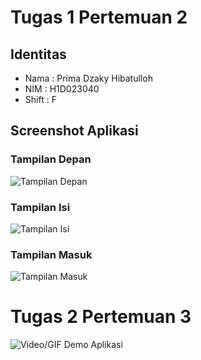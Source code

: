 # Tugas 1 Pertemuan 2

## Identitas
- Nama : Prima Dzaky Hibatulloh
- NIM  : H1D023040
- Shift : F

## Screenshot Aplikasi

### Tampilan Depan
![Tampilan Depan](tampilan-depan.png)

### Tampilan Isi
![Tampilan Isi](tampilan-isi.png)

### Tampilan Masuk
![Tampilan Masuk](tampilan-masuk.png)


# Tugas 2 Pertemuan 3

![Video/GIF Demo Aplikasi](path/ke/video_demo.gif)
